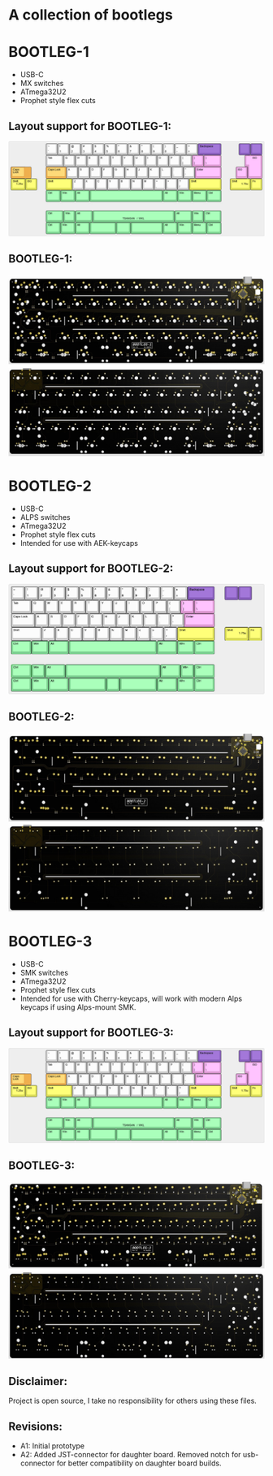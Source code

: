 # A collection of bootlegs

# BOOTLEG-1
- USB-C
- MX switches
- ATmega32U2
- Prophet style flex cuts

## Layout support for BOOTLEG-1: 
![alt text](./readme-images/layout_support_bootleg-1_rev_a2.jpg "Layout support")

## BOOTLEG-1: 
![alt text](./readme-images/bootleg-1_rev_a2_top.jpg "PCB View - Rev A")
![alt text](./readme-images/bootleg-1_rev_a2_bot.jpg "PCB View - Rev A")

# BOOTLEG-2
- USB-C
- ALPS switches
- ATmega32U2
- Prophet style flex cuts
- Intended for use with AEK-keycaps

## Layout support for BOOTLEG-2: 
![alt text](./readme-images/layout_support_bootleg-2_rev_a2.jpg "Layout support")

## BOOTLEG-2: 
![alt text](./readme-images/bootleg-2_rev_a2_top.jpg "PCB View - Rev A")
![alt text](./readme-images/bootleg-2_rev_a2_bot.jpg "PCB View - Rev A")

# BOOTLEG-3
- USB-C
- SMK switches
- ATmega32U2
- Prophet style flex cuts
- Intended for use with Cherry-keycaps, will work with modern Alps keycaps if using Alps-mount SMK.

## Layout support for BOOTLEG-3: 
![alt text](./readme-images/layout_support_bootleg-3_rev_a2.jpg "Layout support")

## BOOTLEG-3: 
![alt text](./readme-images/bootleg-3_rev_a2_top.jpg "PCB View - Rev A")
![alt text](./readme-images/bootleg-3_rev_a2_bot.jpg "PCB View - Rev A")

## Disclaimer:
Project is open source, I take no responsibility for others using these files.

## Revisions:
- A1: Initial prototype
- A2: Added JST-connector for daughter board. Removed notch for usb-connector for better compatibility on daughter board builds.